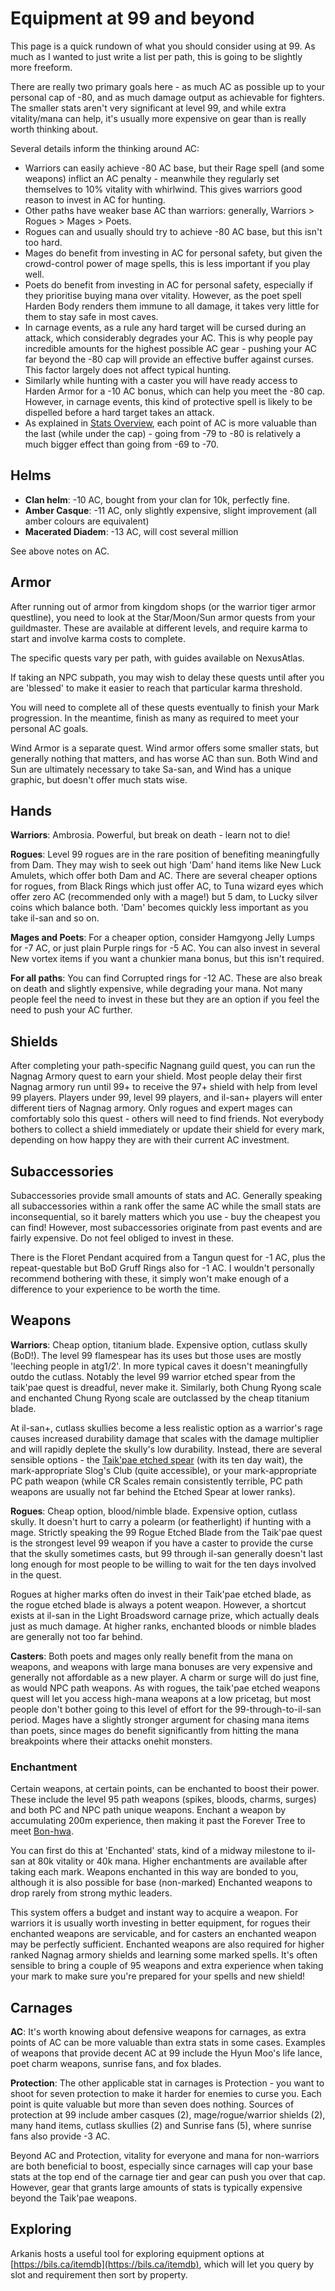 # Equipment at 99 and beyond

This page is a quick rundown of what you should consider using at 99. As much as I wanted to just write a list per path, this is going to be slightly more freeform.

There are really two primary goals here - as much AC as possible up to your personal cap of -80, and as much damage output as achievable for fighters. The smaller stats aren't very significant at level 99, and while extra vitality/mana can help, it's usually more expensive on gear than is really worth thinking about.

Several details inform the thinking around AC:

- Warriors can easily achieve -80 AC base, but their Rage spell (and some weapons) inflict an AC penalty - meanwhile they regularly set themselves to 10% vitality with whirlwind. This gives warriors good reason to invest in AC for hunting.
- Other paths have weaker base AC than warriors: generally, Warriors > Rogues > Mages > Poets.
- Rogues can and usually should try to achieve -80 AC base, but this isn't too hard.
- Mages do benefit from investing in AC for personal safety, but given the crowd-control power of mage spells, this is less important if you play well.
- Poets do benefit from investing in AC for personal safety, especially if they prioritise buying mana over vitality. However, as the poet spell Harden Body renders them immune to all damage, it takes very little for them to stay safe in most caves.
- In carnage events, as a rule any hard target will be cursed during an attack, which considerably degrades your AC. This is why people pay incredible amounts for the highest possible AC gear - pushing your AC far beyond the -80 cap will provide an effective buffer against curses. This factor largely does not affect typical hunting.
- Similarly while hunting with a caster you will have ready access to Harden Armor for a -10 AC bonus, which can help you meet the -80 cap. However, in carnage events, this kind of protective spell is likely to be dispelled before a hard target takes an attack.
- As explained in [Stats Overview](character/stats-overview.md), each point of AC is more valuable than the last (while under the cap) - going from -79 to -80 is relatively a much bigger effect than going from -69 to -70.

## Helms

- **Clan helm**: -10 AC, bought from your clan for 10k, perfectly fine.
- **Amber Casque**: -11 AC, only slightly expensive, slight improvement (all amber colours are equivalent)
- **Macerated Diadem**: -13 AC, will cost several million

See above notes on AC.

## Armor

After running out of armor from kingdom shops (or the warrior tiger armor questline), you need to look at the Star/Moon/Sun armor quests from your guildmaster. These are available at different levels, and require karma to start and involve karma costs to complete.

The specific quests vary per path, with guides available on NexusAtlas.

If taking an NPC subpath, you may wish to delay these quests until after you are 'blessed' to make it easier to reach that particular karma threshold.

You will need to complete all of these quests eventually to finish your Mark progression. In the meantime, finish as many as required to meet your personal AC goals.

Wind Armor is a separate quest. Wind armor offers some smaller stats, but generally nothing that matters, and has worse AC than sun. Both Wind and Sun are ultimately necessary to take Sa-san, and Wind has a unique graphic, but doesn't offer much stats wise.

## Hands

**Warriors**: Ambrosia. Powerful, but break on death - learn not to die!

**Rogues**: Level 99 rogues are in the rare position of benefiting meaningfully from Dam. They may wish to seek out high 'Dam' hand items like New Luck Amulets, which offer both Dam and AC. There are several cheaper options for rogues, from Black Rings which just offer AC, to Tuna wizard eyes which offer zero AC (recommended only with a mage!) but 5 dam, to Lucky silver coins which balance both. 'Dam' becomes quickly less important as you take il-san and so on.

**Mages and Poets**: For a cheaper option, consider Hamgyong Jelly Lumps for -7 AC, or just plain Purple rings for -5 AC. You can also invest in several New vortex items if you want a chunkier mana bonus, but this isn't required.

**For all paths**: You can find Corrupted rings for -12 AC. These are also break on death and slightly expensive, while degrading your mana. Not many people feel the need to invest in these but they are an option if you feel the need to push your AC further.

## Shields

After completing your path-specific Nagnang guild quest, you can run the Nagnag Armory quest to earn your shield. Most people delay their first Nagnag armory run until 99+ to receive the 97+ shield with help from level 99 players. Players under 99, level 99 players, and il-san+ players will enter different tiers of Nagnag armory. Only rogues and expert mages can comfortably solo this quest - others will need to find friends. Not everybody bothers to collect a shield immediately or update their shield for every mark, depending on how happy they are with their current AC investment.

## Subaccessories

Subaccessories provide small amounts of stats and AC. Generally speaking all subaccessories within a rank offer the same AC while the small stats are inconsequential, so it barely matters which you use - buy the cheapest you can find! However, most subaccessories originate from past events and are fairly expensive. Do not feel obliged to invest in these.

There is the Floret Pendant acquired from a Tangun quest for -1 AC, plus the repeat-questable but BoD Gruff Rings also for -1 AC. I wouldn't personally recommend bothering with these, it simply won't make enough of a difference to your experience to be worth the time.

## Weapons

**Warriors**: Cheap option, titanium blade. Expensive option, cutlass skully (BoD!). The level 99 flamespear has its uses but those uses are mostly 'leeching people in atg1/2'. In more typical caves it doesn't meaningfully outdo the cutlass. Notably the level 99 warrior etched spear from the taik'pae quest is dreadful, never make it. Similarly, both Chung Ryong scale and enchanted Chung Ryong scale are outclassed by the cheap titanium blade.

At il-san+, cutlass skullies become a less realistic option as a warrior's rage causes increased durability damage that scales with the damage multiplier and will rapidly deplete the skully's low durability. Instead, there are several sensible options - the [Taik'pae etched spear](quests/etched-weapons.md) (with its ten day wait), the mark-appropriate Slog's Club (quite accessible), or your mark-appropriate PC path weapon (while CR Scales remain consistently terrible, PC path weapons are usually not far behind the Etched Spear at lower ranks).

**Rogues**: Cheap option, blood/nimble blade. Expensive option, cutlass skully. It doesn't hurt to carry a polearm (or featherlight) if hunting with a mage. Strictly speaking the 99 Rogue Etched Blade from the Taik'pae quest is the strongest level 99 weapon if you have a caster to provide the curse that the skully sometimes casts, but 99 through il-san generally doesn't last long enough for most people to be willing to wait for the ten days involved in the quest.

Rogues at higher marks often do invest in their Taik'pae etched blade, as the rogue etched blade is always a potent weapon. However, a shortcut exists at il-san in the Light Broadsword carnage prize, which actually deals just as much damage. At higher ranks, enchanted bloods or nimble blades are generally not too far behind.

**Casters**: Both poets and mages only really benefit from the mana on weapons, and weapons with large mana bonuses are very expensive and generally not affordable as a new player. A charm or surge will do just fine, as would NPC path weapons. As with rogues, the taik'pae etched weapons quest will let you access high-mana weapons at a low pricetag, but most people don't bother going to this level of effort for the 99-through-to-il-san period. Mages have a slightly stronger argument for chasing mana items than poets, since mages do benefit significantly from hitting the mana breakpoints where their attacks onehit monsters.

### Enchantment

Certain weapons, at certain points, can be enchanted to boost their power.
These include the level 95 path weapons (spikes, bloods, charms, surges) and both PC and NPC path unique weapons. Enchant a weapon by accumulating 200m experience, then making it past the Forever Tree to meet [Bon-hwa](character/marks.md).

You can first do this at 'Enchanted' stats, kind of a midway milestone to il-san at 80k vitality or 40k mana. Higher enchantments are available after taking each mark. Weapons enchanted in this way are bonded to you, although it is also possible for base (non-marked) Enchanted weapons to drop rarely from strong mythic leaders.

This system offers a budget and instant way to acquire a weapon. For warriors it is usually worth investing in better equipment, for rogues their enchanted weapons are servicable, and for casters an enchanted weapon may be perfectly sufficient. Enchanted weapons are also required for higher ranked Nagnag armory shields and learning some marked spells. It's often sensible to bring a couple of 95 weapons and extra experience when taking your mark to make sure you're prepared for your spells and new shield!

## Carnages

**AC**: It's worth knowing about defensive weapons for carnages, as extra points of AC can be more valuable than extra stats in some cases. Examples of weapons that provide decent AC at 99 include the Hyun Moo's life lance, poet charm weapons, sunrise fans, and fox blades.

**Protection**: The other applicable stat in carnages is Protection - you want to shoot for seven protection to make it harder for enemies to curse you. Each point is quite valuable but more than seven does nothing. Sources of protection at 99 include amber casques (2), mage/rogue/warrior shields (2), many hand items, cutlass skullies (2) and Sunrise fans (5), where sunrise fans also provide -3 AC.

Beyond AC and Protection, vitality for everyone and mana for non-warriors are both beneficial to boost, especially since carnages will cap your base stats at the top end of the carnage tier and gear can push you over that cap. However, gear that grants large amounts of stats is typically expensive beyond the Taik'pae weapons.

## Exploring

Arkanis hosts a useful tool for exploring equipment options at [https://bils.ca/itemdb](https://bils.ca/itemdb), which will let you query by slot and requirement then sort by property.

